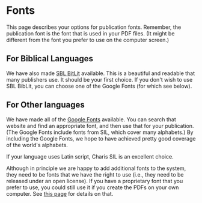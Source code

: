 # Fonts

This page describes your options for publication fonts. Remember, the publication font is the font that is used in your PDF files. (It might be different from the font you prefer to use on the computer screen.)

## For Biblical Languages
We have also made [SBL BitLit](https://www.sbl-site.org/educational/BiblicalFonts_SBLBibLit.aspx) available. This is a  beautiful and readable that many publishers use. It should be your first choice. If you don't wish to use SBL BibLit, you can choose one of the Google Fonts (for which see below).

## For Other languages
We have made all of the [Google Fonts](https://fonts.google.com/) available. You can search that website and find an appropriate font, and then use that for your publication. (The Google Fonts include fonts from SIL, which cover many alphabets.) By including the Google Fonts, we hope to have achieved pretty good coverage of the world's alphabets.

If your language uses Latin script, Charis SIL is an excellent choice.

Although in principle we are happy to add additional fonts to the system, they need to be fonts that we have the right to use (i.e., they need to be released under an open license). If you have a proprietary font that you prefer to use, you could still use it if you create the PDFs on your own computer. See [this page](DIY.md) for details on that.
